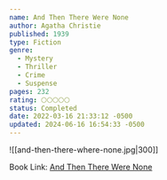 ```yaml
---
name: And Then There Were None
author: Agatha Christie
published: 1939
type: Fiction
genre:
  - Mystery
  - Thriller
  - Crime
  - Suspense
pages: 232
rating: 🌕🌕🌕🌕🌕
status: Completed
date: 2022-03-16 21:33:12 -0500
updated: 2024-06-16 16:54:33 -0500
---
```


![[and-then-there-where-none.jpg|300]]

Book Link: [And Then There Were None](https://www.goodreads.com/book/show/16299.And_Then_There_Were_None)
